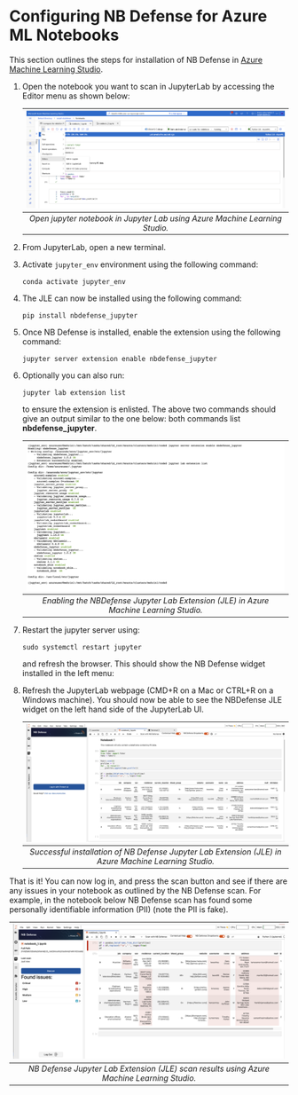 # Configuring NB Defense for Azure ML Notebooks

This section outlines the steps for installation of NB Defense in [Azure Machine Learning Studio](https://azure.microsoft.com/en-us/products/machine-learning/).

1.  Open the notebook you want to scan in JupyterLab by accessing the Editor menu as shown below:

    |                         ![](images/azure-jle-1.png)                         |
    | :-------------------------------------------------------------------------: |
    | _Open jupyter notebook in Jupyter Lab using Azure Machine Learning Studio._ |

2.  From JupyterLab, open a new terminal.

3. Activate `jupyter_env` environment using the following command:

    ```
    conda activate jupyter_env
    ``` 

4. The JLE can now be installed using the following command:

    ```
    pip install nbdefense_jupyter
    ```

3.  Once NB Defense is installed, enable the extension using the following command:

    ```
    jupyter server extension enable nbdefense_jupyter
    ```

4.  Optionally you can also run:

    ```
    jupyter lab extension list
    ```

    to ensure the extension is enlisted. The above two commands should give an output similar to the one below: both commands list **nbdefense_jupyter**.

    |                              ![](images/azure-jle-3.png)                               |
    | :------------------------------------------------------------------------------------: |
    | _Enabling the NBDefense Jupyter Lab Extension (JLE) in Azure Machine Learning Studio._ |

5.  Restart the jupyter server using:

    ```
    sudo systemctl restart jupyter
    ```

    and refresh the browser. This should show the NB Defense widget installed in the left menu:

    
6.  Refresh the JupyterLab webpage (CMD+R on a Mac or CTRL+R on a Windows machine). You should now be able to see the NBDefense JLE widget on the left hand side of the JupyterLab UI.

    |                                      ![](images/azure-jle-4.png)                                      |
    | :---------------------------------------------------------------------------------------------------: |
    | _Successful installation of NB Defense Jupyter Lab Extension (JLE) in Azure Machine Learning Studio._ |


That is it! You can now log in, and press the scan button and see if there are any issues in your notebook as outlined by the NB Defense scan. For example, in the notebook below NB Defense scan has found some personally identifiable information (PII) (note the PII is fake).

|                                ![](images/azure-jle-5.png)                                 |
| :----------------------------------------------------------------------------------------: |
| _NB Defense Jupyter Lab Extension (JLE) scan results using Azure Machine Learning Studio._ |
